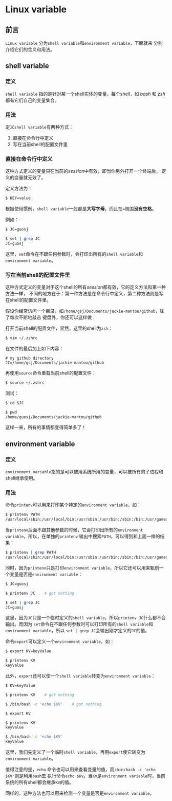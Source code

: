 # Linux variable 

## 前言
`Linux variable` 分为`shell variable`和`environment variable`，下面就来
分别介绍它们的含义和用法。


## shell variable 
### 定义
`shell variable` 指的是针对某一个shell实体的变量。每个shell，如 *bash* 和 *zsh* 
都有它们自己的变量集合。

### 用法
定义`shell variable`有两种方式：
1. 直接在命令行中定义
2. 写在当前shell的配置文件里

### 直接在命令行中定义
这种方式定义的变量只在当前的*session*中有效，即当你另外打开一个终端后，
定义的变量就无效了。

定义方法为：
```sh
$ KEY=value
```
根据使用惯例，`shell variable`一般都是**大写字母**，而且在`=`周围**没有空格**。

例如：
```sh
$ JC=guosj

$ set | grep JC
JC=guosj

```
这里，`set`命令在不跟任何参数时，会打印出所有的`shell variable`和`environment variable`。

### 写在当前shell的配置文件里
这种方式定义的变量对于这个shell的所有*session*都有效，它的定义方法和第一种方法一样，
不同的地方在于：第一种方法是在命令行中定义，第二种方法则是写在shell的配置文件里。

假设你经常访问一个目录，如`/home/gsj/Documents/jackie-mantou/github`，除了每次不断地敲击
键盘外，你还可以这样做：

打开当前shell的配置文件，显然，这里的shell为`zsh`：
```sh
$ vim ~/.zshrc
```

在文件的最后加上如下内容：
```
# my github directory
JC=/home/gsj/Documents/jackie-mantou/github
```

再使用`source`命令重载当前shell的配置文件：
```sh
$ source ~/.zshrc
```

测试：
```sh
$ cd $JC

$ pwd
/home/guosj/Documents/jackie-mantou/github
```
这样一来，所有的事情都变得简单多了！

## environment variable
### 定义
`environment variable`指的是可以被用系统所用的变量，可以被所有的子进程和shell继承使用。


### 用法
命令`printenv`可以用来打印某个特定的`environment variable`，如：
```sh
$ printenv PATH
/usr/local/sbin:/usr/local/bin:/usr/sbin:/usr/bin:/sbin:/bin:/usr/games:/usr/local/games:/snap/bin
```

当`printenv`后面不跟其他参数的时候，它会打印出所有的`environment variable`，所以，在单独的`printenv`
输出中搜索`PATH`，可以得到和上面一样的结果：
```sh
$ printenv | grep PATH
/usr/local/sbin:/usr/local/bin:/usr/sbin:/usr/bin:/sbin:/bin:/usr/games:/usr/local/games:/snap/bin
```

同时，因为`printenv`只是打印`environment variable`，所以它还可以用来甄别一个变量是否是`environment variable`：
```sh
$ JC=guosj

$ printenv JC    # got nothing

$ set | grep JC
JC=guosj
```
这里，因为`JC`只是一个临时定义的`shell variable`，所以`printenv JC`什么都不会输出。而因为
`set`命令在不跟任何参数时可以打印所有的`shell variable`和`environment variable`，所以
`set | grep JC`会输出刚才定义的`JC`的值。

命令`export`可以定义一个`environment variable`，如：
```sh
$ export KV=keyValue

$ printenv KV
keyValue
```

此外，`export`还可以使一个`shell variable`转变为`environment variable`：
```sh
$ KV=keyValue

$ printenv KV    # got nothing

$ /bin/bash -c 'echo $KV'    # got nothing

$ export KV

$ printenv KV
keyValue

$ /bin/bash -c 'echo $KV'
keyValue
```
这里，我们先定义了一个临时`shell variable`，再用`export`使它转变为`environment variable`。

值得注意的是，`echo` 命令也可以用来查看变量的值，而`/bin/bash -c 'echo $KV'`则是利用`bash`去
执行命令`echo $KV`。当`KV`是`environment variable`时，当前系统的所有shell都会继承`KV`的值。

同样的，这种方法也可以用来检测一个变量是否是`environment variable`。

